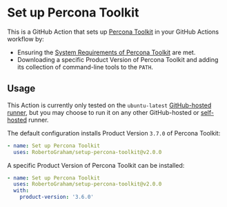 # Set up Percona Toolkit

This is a GitHub Action that sets up [Percona Toolkit](https://github.com/percona/percona-toolkit) in your GitHub
Actions workflow by:

- Ensuring
  the [System Requirements of Percona Toolkit](https://docs.percona.com/percona-toolkit/system_requirements.html) are
  met.
- Downloading a specific Product Version of Percona Toolkit and adding its collection of command-line tools to the `PATH`.

## Usage

This Action is currently only tested on the
`ubuntu-latest` [GitHub-hosted runner](https://docs.github.com/en/actions/using-github-hosted-runners/using-github-hosted-runners/about-github-hosted-runners),
but you may choose to run it on any other GitHub-hosted
or [self-hosted](https://docs.github.com/en/actions/hosting-your-own-runners/managing-self-hosted-runners/about-self-hosted-runners)
runner.

The default configuration installs Product Version `3.7.0` of Percona Toolkit:

```yaml
- name: Set up Percona Toolkit
  uses: RobertoGraham/setup-percona-toolkit@v2.0.0
```

A specific Product Version of Percona Toolkit can be installed:

```yaml
- name: Set up Percona Toolkit
  uses: RobertoGraham/setup-percona-toolkit@v2.0.0
  with:
    product-version: '3.6.0'
```
